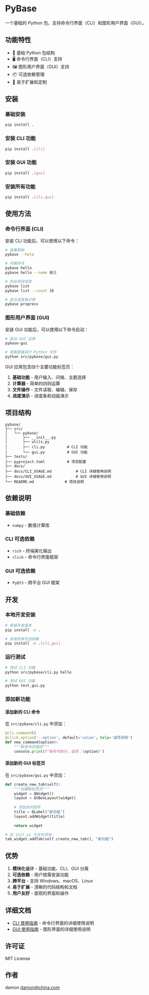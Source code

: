 # PyBase

一个基础的 Python 包，支持命令行界面（CLI）和图形用户界面（GUI）。

## 功能特性

- 🐍 基础 Python 包结构
- 🖥️ 命令行界面（CLI）支持
- 🖼️ 图形用户界面（GUI）支持
- 📦 可选依赖管理
- 🔧 易于扩展和定制

## 安装

### 基础安装
```bash
pip install .
```

### 安装 CLI 功能
```bash
pip install .[cli]
```

### 安装 GUI 功能
```bash
pip install .[gui]
```

### 安装所有功能
```bash
pip install .[cli,gui]
```

## 使用方法

### 命令行界面 (CLI)

安装 CLI 功能后，可以使用以下命令：

```bash
# 查看帮助
pybase --help

# 问候命令
pybase hello
pybase hello --name 张三

# 列出项目信息
pybase list
pybase list --count 10

# 显示进度条示例
pybase progress
```

### 图形用户界面 (GUI)

安装 GUI 功能后，可以使用以下命令启动：

```bash
# 启动 GUI 应用
pybase-gui

# 或者直接运行 Python 文件
python src/pybase/gui.py
```

GUI 应用包含四个主要功能标签页：

1. **基础功能** - 用户输入、问候、主题选择
2. **计算器** - 简单的四则运算
3. **文件操作** - 文件读取、编辑、保存
4. **进度演示** - 进度条和动画演示

## 项目结构

```
pybase/
├── src/
│   └── pybase/
│       ├── __init__.py
│       ├── utils.py
│       ├── cli.py          # CLI 功能
│       └── gui.py          # GUI 功能
├── tests/
├── pyproject.toml          # 项目配置
├── docs/
├── docs/CLI_USAGE.md           # CLI 详细使用说明
├── docs/GUI_USAGE.md           # GUI 详细使用说明
└── README.md              # 项目说明
```

## 依赖说明

### 基础依赖
- `numpy` - 数值计算库

### CLI 可选依赖
- `rich` - 终端美化输出
- `click` - 命令行界面框架

### GUI 可选依赖
- `PyQt5` - 跨平台 GUI 框架

## 开发

### 本地开发安装
```bash
# 安装开发版本
pip install -e .

# 安装所有可选依赖
pip install -e .[cli,gui]
```

### 运行测试
```bash
# 测试 CLI 功能
python src/pybase/cli.py hello

# 测试 GUI 功能
python test_gui.py
```

### 添加新功能

#### 添加新的 CLI 命令
在 `src/pybase/cli.py` 中添加：

```python
@cli.command()
@click.option('--option', default='value', help='选项说明')
def new_command(option):
    """新命令的描述"""
    console.print(f"新命令执行，选项：{option}")
```

#### 添加新的 GUI 标签页
在 `src/pybase/gui.py` 中添加：

```python
def create_new_tab(self):
    """创建新标签页"""
    widget = QWidget()
    layout = QVBoxLayout(widget)
    
    # 添加你的控件
    title = QLabel("新功能")
    layout.addWidget(title)
    
    return widget

# 在 init_ui 方法中添加：
tab_widget.addTab(self.create_new_tab(), "新功能")
```

## 优势

1. **模块化设计** - 基础功能、CLI、GUI 分离
2. **可选依赖** - 用户按需安装功能
3. **跨平台** - 支持 Windows、macOS、Linux
4. **易于扩展** - 清晰的代码结构和文档
5. **用户友好** - 直观的界面和操作

## 详细文档

- [CLI 使用指南](CLI_USAGE.md) - 命令行界面的详细使用说明
- [GUI 使用指南](GUI_USAGE.md) - 图形界面的详细使用说明

## 许可证

MIT License

## 作者

damon <damon@china.com>